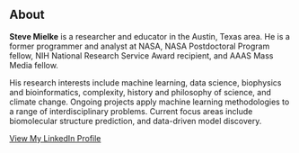 ## About
<b>Steve Mielke</b> is a researcher and educator in the Austin, Texas area. He is a former programmer and analyst at NASA, NASA Postdoctoral Program fellow, NIH National Research Service Award recipient, and AAAS Mass Media fellow. 

His research interests include machine learning, data science, biophysics and bioinformatics, complexity, history and philosophy of science, and climate change. Ongoing projects apply machine learning methodologies to a range of interdisciplinary problems. Current focus areas include biomolecular structure prediction, and data-driven model discovery.

<a href="https://www.linkedin.com/in/steven-mielke/">View My LinkedIn Profile</a>

<!--<a href="https://www.researchgate.net/profile/Steven_Mielke2">View My ResearchGate Profile</a>-->



